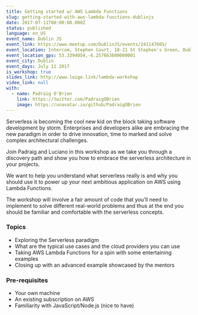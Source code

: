 ```yaml
---
title: Getting started w/ AWS Lambda Functions
slug: getting-started-with-aws-lambda-functions-dublinjs
date: 2017-07-11T00:00:00.000Z
status: published
language: en_US
event_name: Dublin JS
event_link: https://www.meetup.com/DublinJS/events/241147605/
event_location: Intercom, Stephen Court, 18-21 St Stephen's Green, Dublin 2, Ireland
event_location_gps: 53.3394054,-6.257663600000001
event_city: Dublin
event_days: July 11 2017
is_workshop: true
slides_link: http://www.loige.link/lambda-workshop
video_link: null
with:
  - name: Padraig O'Brien
    link: https://twitter.com/PadraigOBrien
    image: https://unavatar.io/github/PadraigOBrien
---
```


Serverless is becoming the cool new kid on the block taking software development by storm. Enterprises and developers alike are embracing the new paradigm in order to drive innovation, time to marked and solve complex architectural challenges.

Join Padraig and Luciano in this workshop as we take you through a discovery path and show you how to embrace the serverless architecture in your projects.

We want to help you understand what serverless really is and why you should use it to power up your next ambitious application on AWS using Lambda Functions.

The workshop will involve a fair amount of code that you’ll need to implement to solve different real-world problems and thus at the end you should be familiar and comfortable with the serverless concepts.

### Topics

- Exploring the Serverless paradigm
- What are the typical use cases and the cloud providers you can use
- Taking AWS Lambda Functions for a spin with some entertaining examples
- Closing up with an advanced example showcased by the mentors

### Pre-requisites

- Your own machine
- An existing subscription on AWS
- Familiarity with JavaScript/Node.js (nice to have)
